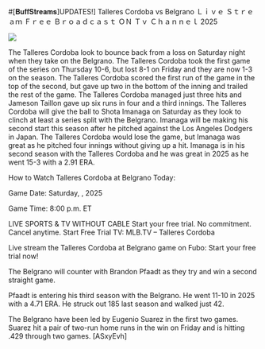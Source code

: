 #[𝐁𝐮𝐟𝐟𝐒𝐭𝐫𝐞𝐚𝐦𝐬]UPDATES!] Talleres Cordoba vs Belgrano Ｌｉｖｅ Ｓｔｒｅａｍ Ｆｒｅｅ Ｂｒｏａｄｃａｓｔ ＯＮ Ｔｖ Ｃｈａｎｎｅｌ  2025  
  
  
[![](https://i.imgur.com/qSNzIqt.png)](https://movie.rssnews.media/YrGPRFP.php)  
  
The Talleres Cordoba look to bounce back from a loss on Saturday night when they take on the Belgrano. The Talleres Cordoba took the first game of the series on Thursday 10-6, but lost 8-1 on Friday and they are now 1-3 on the season. The Talleres Cordoba scored the first run of the game in the top of the second, but gave up two in the bottom of the inning and trailed the rest of the game. The Talleres Cordoba managed just three hits and Jameson Taillon gave up six runs in four and a third innings. The Talleres Cordoba will give the ball to Shota Imanaga on Saturday as they look to clinch at least a series split with the Belgrano. Imanaga will be making his second start this season after he pitched against the Los Angeles Dodgers in Japan. The Talleres Cordoba would lose the game, but Imanaga was great as he pitched four innings without giving up a hit. Imanaga is in his second season with the Talleres Cordoba and he was great in 2025 as he went 15-3 with a 2.91 ERA.

How to Watch Talleres Cordoba at Belgrano Today:

Game Date: Saturday, , 2025

Game Time: 8:00 p.m. ET

LIVE SPORTS & TV WITHOUT CABLE
Start your free trial. No commitment. Cancel anytime.
Start Free Trial
TV: MLB.TV – Talleres Cordoba

Live stream the Talleres Cordoba at Belgrano game on Fubo: Start your free trial now!

The Belgrano will counter with Brandon Pfaadt as they try and win a second straight game.

Pfaadt is entering his third season with the Belgrano. He went 11-10 in 2025 with a 4.71 ERA. He struck out 185 last season and walked just 42.

The Belgrano have been led by Eugenio Suarez in the first two games. Suarez hit a pair of two-run home runs in the win on Friday and is hitting .429 through two games. [ASxyEvh]